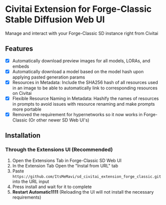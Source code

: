 # Civitai Extension for Forge-Classic Stable Diffusion Web UI

Manage and interact with your Forge-Classic SD instance right from Civitai



## Features
- [x] Automatically download preview images for all models, LORAs, and embeds
- [x] Automatically download a model based on the model hash upon applying pasted generation params
- [x] Resources in Metadata: Include the SHA256 hash of all resources used in an image to be able to automatically link to corresponding resources on Civitai
- [x] Flexible Resource Naming in Metadata: Hashify the names of resources in prompts to avoid issues with resource renaming and make prompts more portable
- [x] Removed the requirement for hypernetworks so it now works in Forge-Classic (Or other newer SD Web UI's)

## Installation

### Through the Extensions UI (Recommended)
1. Open the Extensions Tab in Forge-Classic SD Web UI
2. In the Extension Tab Open the "Instal from URL" tab
3. Paste `https://github.com/ItsMeMavi/sd_civitai_extension_forge_classic.git` into the URL input
4. Press install and wait for it to complete
5. **Restart Automatic1111** (Reloading the UI will not install the necessary requirements)

